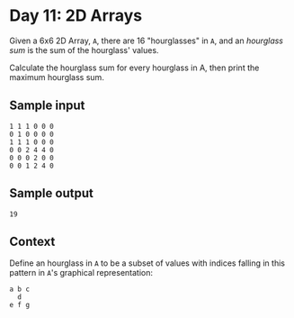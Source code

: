 # Day 11: 2D Arrays

Given a 6x6 2D Array, `A`, there are 16 "hourglasses" in `A`, and an _hourglass
sum_ is the sum of the hourglass' values.

Calculate the hourglass sum for every hourglass in A, then print the maximum
hourglass sum.

## Sample input

    1 1 1 0 0 0
    0 1 0 0 0 0
    1 1 1 0 0 0
    0 0 2 4 4 0
    0 0 0 2 0 0
    0 0 1 2 4 0

## Sample output

    19

## Context

Define an hourglass in `A` to be a subset of values with indices falling in
this pattern in `A`'s graphical representation:

    a b c
      d
    e f g

